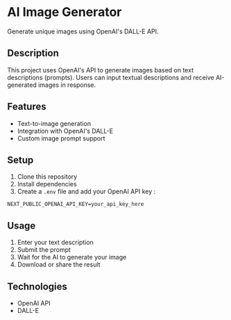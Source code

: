 # AI Image Generator

Generate unique images using OpenAI's DALL-E API.

## Description

This project uses OpenAI's API to generate images based on text descriptions (prompts). Users can input textual descriptions and receive AI-generated images in response.

## Features

- Text-to-image generation
- Integration with OpenAI's DALL-E
- Custom image prompt support

## Setup

1. Clone this repository
2. Install dependencies
3. Create a `.env` file and add your OpenAI API key :

```
NEXT_PUBLIC_OPENAI_API_KEY=your_api_key_here
```

## Usage

1. Enter your text description
2. Submit the prompt
3. Wait for the AI to generate your image
4. Download or share the result

## Technologies

- OpenAI API
- DALL-E
